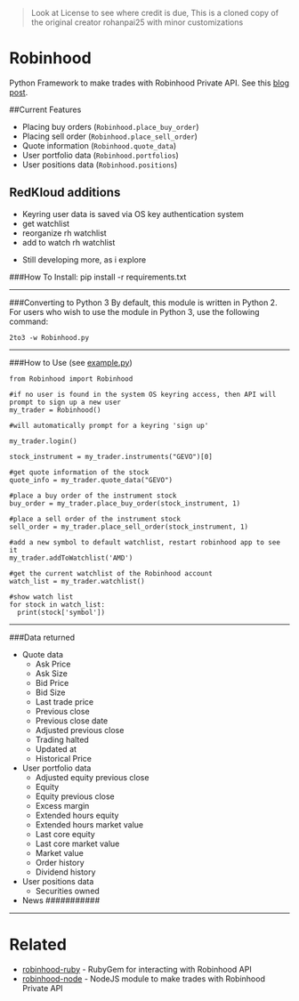 
>   Look at License to see where credit is due, This is a cloned copy of the original creator rohanpai25 with minor customizations



# Robinhood
Python Framework to make trades with Robinhood Private API.
See this [blog post](https://medium.com/@rohanpai25/reversing-robinhood-free-accessible-automated-stock-trading-f40fba1e7d8b).

##Current Features 
- Placing buy orders (`Robinhood.place_buy_order`)
- Placing sell order (`Robinhood.place_sell_order`)
- Quote information (`Robinhood.quote_data`)
- User portfolio data (`Robinhood.portfolios`)
- User positions data (`Robinhood.positions`)
## RedKloud additions
   + Keyring user data is saved via OS key authentication system
   + get watchlist
   + reorganize rh watchlist
   + add to watch rh watchlist
 - Still developing more, as i explore

###How To Install:
    pip install -r requirements.txt
***    
###Converting to Python 3
By default, this module is written in Python 2.  For users who wish to use the module in Python 3, use the following command:
    
    2to3 -w Robinhood.py
***
###How to Use (see [example.py](https://github.com/MeheLLC/Robinhood/blob/master/example.py))

    from Robinhood import Robinhood
    
    #if no user is found in the system OS keyring access, then API will prompt to sign up a new user
    my_trader = Robinhood()
    
    #will automatically prompt for a keyring 'sign up' 
    
    my_trader.login()
  
    stock_instrument = my_trader.instruments("GEVO")[0]
    
    #get quote information of the stock
    quote_info = my_trader.quote_data("GEVO")
    
    #place a buy order of the instrument stock
    buy_order = my_trader.place_buy_order(stock_instrument, 1)
    
    #place a sell order of the instrument stock
    sell_order = my_trader.place_sell_order(stock_instrument, 1)
    
    #add a new symbol to default watchlist, restart robinhood app to see it
    my_trader.addToWatchlist('AMD')
    
    #get the current watchlist of the Robinhood account
    watch_list = my_trader.watchlist() 
    
    #show watch list
    for stock in watch_list:
      print(stock['symbol'])
      
***
###Data returned
* Quote data
  + Ask Price
  + Ask Size
  + Bid Price
  + Bid Size
  + Last trade price
  + Previous close
  + Previous close date
  + Adjusted previous close
  + Trading halted
  + Updated at
  + Historical Price
* User portfolio data
  + Adjusted equity previous close
  + Equity
  + Equity previous close
  + Excess margin
  + Extended hours equity
  + Extended hours market value
  + Last core equity
  + Last core market value
  + Market value
  + Order history
  + Dividend history
* User positions data
  + Securities owned
* News
########### 


------------------

# Related

* [robinhood-ruby](https://github.com/rememberlenny/robinhood-ruby) - RubyGem for interacting with Robinhood API
* [robinhood-node](https://github.com/aurbano/robinhood-node) - NodeJS module to make trades with Robinhood Private API
